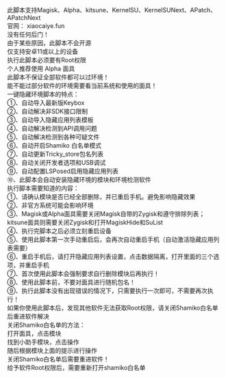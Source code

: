 此脚本支持Magisk、Alpha、kitsune、KernelSU、KernelSUNext、APatch、APatchNext<br>
官网： xiaocaiye.fun <br>
没有任何后门！<br>
由于某些原因，此脚本不会开源<br>
仅支持安卓11或以上的设备<br>
执行此脚本必须要有Root权限<br>
个人推荐使用 Alpha 面具<br>
此脚本不保证全部软件都可以过环境！<br>
能不能过部分软件的环境需要看当前系统和使用的面具！<br>
一键隐藏环境脚本的特点：<br>
①、自动导入最新版Keybox<br>
②、自动解决非SDK接口限制<br>
③、自动导入隐藏应用列表模板<br>
④、自动解决检测到API调用问题<br>
⑤、自动解决检测到各种可疑文件<br>
⑥、自动开启Shamiko 白名单模式<br>
⑦、自动更新Tricky_store包名列表<br>
⑧、自动关闭开发者选项和USB调试<br>
⑨、自动配置LSPosed启用隐藏应用列表<br>
⑩、此脚本会自动安装隐藏环境的模块和环境检测软件<br>
执行脚本需要知道的内容：<br>
①、请确认模块是否已经全部删除，并已重启手机。避免影响隐藏效果<br>
②、非官方系统可能会影响环境<br>
③、Magisk或Alpha面具需要关闭Magisk自带的Zygisk和遵守排除列表；kitsune面具则需要关闭Zygisk和打开MagiskHide和SuList<br>
④、执行完脚本之后必须立刻重启设备<br>
⑤、使用此脚本第一次手动重启后，会再次自动重启手机（自动激活隐藏应用列表需要）<br>
⑥、重启手机后，请打开隐藏应用列表设置，点击数据隔离，打开里面的三个选项，并重启手机<br>
⑦、首次使用此脚本会强制要求自行删除模块后再执行！<br>
⑧、使用此脚本前，不要对面具进行随机包名！<br>
⑨、执行此脚本没有出现错误的情况下，只需要执行一次即可，不需要再次执行！<br>
如果你使用此脚本后，发现其他软件无法获取Root权限，请关闭Shamiko白名单后重进软件解决 <br>
关闭Shamiko白名单的方法：<br>
打开面具，点击模块<br>
找到小助手模块，点击操作<br>
随后根据模块上面的提示进行操作<br>
关闭Shamiko白名单后需要重进软件！<br>
给予软件Root权限后，需要重新打开shamiko白名单<br>
